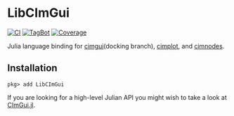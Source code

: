 # LibCImGui

[![CI](https://github.com/JuliaImGui/LibCImGui.jl/actions/workflows/ci.yml/badge.svg)](https://github.com/JuliaImGui/LibCImGui.jl/actions/workflows/ci.yml)
[![TagBot](https://github.com/JuliaImGui/LibCImGui.jl/actions/workflows/TagBot.yml/badge.svg)](https://github.com/JuliaImGui/LibCImGui.jl/actions/workflows/TagBot.yml)
[![Coverage](https://codecov.io/gh/JuliaImGui/LibCImGui.jl/branch/master/graph/badge.svg)](https://codecov.io/gh/JuliaImGui/LibCImGui.jl)

Julia language binding for [cimgui](https://github.com/cimgui/cimgui)(docking branch), [cimplot](https://github.com/cimgui/cimplot), and [cimnodes](https://github.com/cimgui/cimnodes).

## Installation
```
pkg> add LibCImGui
```

If you are looking for a high-level Julian API you might wish to take a look at [CImGui.jl](https://github.com/Gnimuc/CImGui.jl).